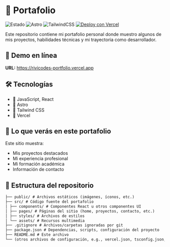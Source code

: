 # 💼 Portafolio

![Estado](https://img.shields.io/badge/estado-en%20desarrollo-yellow)
![Astro](https://img.shields.io/badge/Astro-FF5D01?logo=astro&logoColor=white)
![TailwindCSS](https://img.shields.io/badge/Tailwind_CSS-38B2AC?logo=tailwind-css&logoColor=white)
[![Deploy con Vercel](https://img.shields.io/badge/deploy-Vercel-blue?logo=vercel)](https://tarimas-industriales-rivera-web.vercel.app)

Este repositorio contiene mi portafolio personal donde muestro algunos de mis proyectos, habilidades técnicas y mi trayectoria como desarrollador.

## 🚀 Demo en línea

**URL:** https://rivicodes-portfolio.vercel.app

## 🛠 Tecnologías

- 🔧 JavaScript, React
- 🔧 Astro
- 🔧 Tailwind CSS
- 🔧 Vercel

## 🎯 Lo que verás en este portafolio

Este sitio muestra:

- Mis proyectos destacados
- Mi experiencia profesional
- Mi formación académica
- Información de contacto

## 📂 Estructura del repositorio

```txt
├── public/ # Archivos estáticos (imágenes, íconos, etc.)
├── src/ # Código fuente del portafolio
│ ├── components/ # Componentes React u otros componentes UI
│ ├── pages/ # Páginas del sitio (home, proyectos, contacto, etc.)
│ ├── styles/ # Archivos de estilos
│ └── assets/ # Recursos multimedia
├── .gitignore # Archivos/carpetas ignoradas por git
├── package.json # Dependencias, scripts, configuración del proyecto
├── README.md # Este archivo
└── (otros archivos de configuración, e.g., vercel.json, tsconfig.json, etc.)
```
